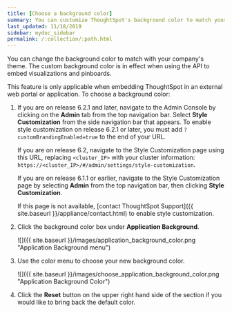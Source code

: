 ```yaml
---
title: [Choose a background color]
summary: You can customize ThoughtSpot's background color to match your company's theme.
last_updated: 11/18/2019
sidebar: mydoc_sidebar
permalink: /:collection/:path.html
---
```

You can change the background color to match with your company's theme. The custom background color is in effect when using the API to embed visualizations and pinboards.

This feature is only applicable when embedding ThoughtSpot in an external web portal or application. To choose a background color:

1. If you are on release 6.2.1 and later, navigate to the Admin Console by clicking on the **Admin** tab from the top navigation bar. Select **Style Customization** from the side navigation bar that appears. To enable style customization on release 6.2.1 or later, you must add `?customBrandingEnabled=true` to the end of your URL.

    If you are on release 6.2, navigate to the Style Customization page using this URL, replacing `<cluster_IP>` with your cluster information: `https://<cluster_IP>/#/admin/settings/style-customization`.

    If you are on release 6.1.1 or earlier, navigate to the Style Customization page by selecting **Admin** from the top navigation bar, then clicking **Style Customization**.

    If this page is not available, [contact ThoughtSpot Support]({{ site.baseurl }}/appliance/contact.html) to enable style customization.


1. Click the background color box under **Application Background**.

     ![]({{ site.baseurl }}/images/application_background_color.png "Application Background menu")

2. Use the color menu to choose your new background color.

     ![]({{ site.baseurl }}/images/choose_application_background_color.png "Application Background Color")

3. Click the **Reset** button on the upper right hand side of the section if you would like to bring back the default color.
